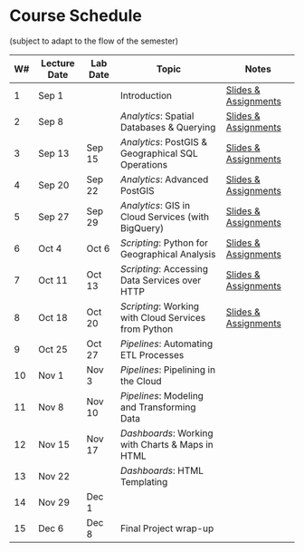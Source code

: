 # Course Schedule
(subject to adapt to the flow of the semester)

|  W#  |  Lecture Date  |  Lab Date  |  Topic  |  Notes  |
|----------|----------------|------------|---------|---------------|
|  1   |  Sep 1   |          |  Introduction  |  [Slides & Assignments](week01_introductions/)  |
|  2   |  Sep 8   |          |  _Analytics_: Spatial Databases & Querying  |  [Slides & Assignments](week02_introductions/)  |
|  3   |  Sep 13  |  Sep 15  |  _Analytics_: PostGIS & Geographical SQL Operations  |  [Slides & Assignments](week03_postgis/)  |
|  4   |  Sep 20  |  Sep 22  |  _Analytics_: Advanced PostGIS  |  [Slides & Assignments](week04_joins_and_indexes/)  |
|  5   |  Sep 27  |  Sep 29  |  _Analytics_: GIS in Cloud Services (with BigQuery)  |  [Slides & Assignments](week05_cloud_services/)  |
|  6   |  Oct 4   |  Oct 6   |  _Scripting_: Python for Geographical Analysis  |  [Slides & Assignments](week06_data_in_python/)  |
|  7   |  Oct 11  |  Oct 13  |  _Scripting_: Accessing Data Services over HTTP  |  [Slides & Assignments](week07_web_services/)  |
|  8   |  Oct 18  |  Oct 20  |  _Scripting_: Working with Cloud Services from Python  |  [Slides & Assignments](week08_cloud_services_in_python/)  |
|  9   |  Oct 25  |  Oct 27  |  _Pipelines_: Automating ETL Processes  |    |
|  10  |  Nov 1   |  Nov 3   |  _Pipelines_: Pipelining in the Cloud  |    |
|  11  |  Nov 8   |  Nov 10  |  _Pipelines_: Modeling and Transforming Data  |    |
|  12  |  Nov 15  |  Nov 17  |  _Dashboards_: Working with Charts & Maps in HTML  |    |
|  13  |  Nov 22  |          |  _Dashboards_: HTML Templating  |    |
|  14  |  Nov 29  |  Dec 1   |    |    |
|  15  |  Dec 6   |  Dec 8   |  Final Project wrap-up  |    |
